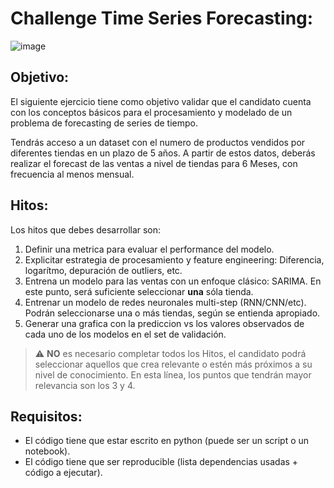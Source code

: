 # Challenge Time Series Forecasting:

![image](https://user-images.githubusercontent.com/57304126/162757374-eef49e19-1124-4cf1-bde3-53c6a060347e.png)

## Objetivo:
El siguiente ejercicio tiene como objetivo validar que el candidato cuenta con los conceptos básicos para el procesamiento y modelado de un problema de forecasting de series de tiempo.

Tendrás acceso a un dataset con el numero de productos vendidos por diferentes tiendas en un plazo de 5 años. A partir de estos datos, deberás realizar el forecast de las ventas a nivel de tiendas para 6 Meses, con frecuencia al menos mensual.

## Hitos:
Los hitos que debes desarrollar son:

1. Definir una metrica para evaluar el performance del modelo.
2. Explicitar estrategia de procesamiento y feature engineering: Diferencia, logarítmo, depuración de outliers, etc.
3. Entrena un modelo para las ventas con un enfoque clásico: SARIMA. En este punto, será suficiente seleccionar **una** sóla tienda.
4. Entrenar un modelo de redes neuronales multi-step (RNN/CNN/etc). Podrán seleccionarse una o más tiendas, según se entienda apropiado.
5. Generar una grafica con la prediccion vs los valores observados de cada uno de los modelos en el set de validación.

> :warning:   **NO** es necesario completar todos los Hitos, el candidato podrá seleccionar aquellos que crea relevante o estén más próximos a su nivel de conocimiento. En esta línea, los puntos que tendrán mayor relevancia son los 3 y 4.

## Requisitos:
- El código tiene que estar escrito en python (puede ser un script o un notebook).
- El código tiene que ser reproducible (lista dependencias usadas + código a ejecutar).
